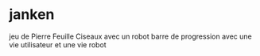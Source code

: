 # janken
jeu de Pierre Feuille Ciseaux avec un robot 
barre de progression avec une vie utilisateur et une vie robot

